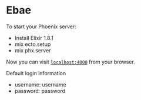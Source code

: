 # Ebae

To start your Phoenix server:

  * Install Elixir 1.8.1
  * mix ecto.setup
  * mix phx.server

Now you can visit [`localhost:4000`](http://localhost:4000) from your browser.

Default login information
  * username: username
  * password: password

